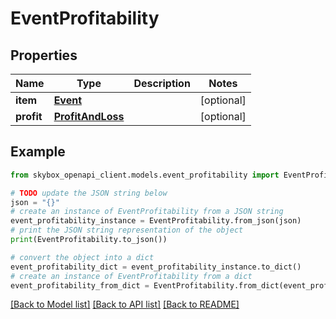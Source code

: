 # EventProfitability


## Properties

Name | Type | Description | Notes
------------ | ------------- | ------------- | -------------
**item** | [**Event**](Event.md) |  | [optional] 
**profit** | [**ProfitAndLoss**](ProfitAndLoss.md) |  | [optional] 

## Example

```python
from skybox_openapi_client.models.event_profitability import EventProfitability

# TODO update the JSON string below
json = "{}"
# create an instance of EventProfitability from a JSON string
event_profitability_instance = EventProfitability.from_json(json)
# print the JSON string representation of the object
print(EventProfitability.to_json())

# convert the object into a dict
event_profitability_dict = event_profitability_instance.to_dict()
# create an instance of EventProfitability from a dict
event_profitability_from_dict = EventProfitability.from_dict(event_profitability_dict)
```
[[Back to Model list]](../README.md#documentation-for-models) [[Back to API list]](../README.md#documentation-for-api-endpoints) [[Back to README]](../README.md)


